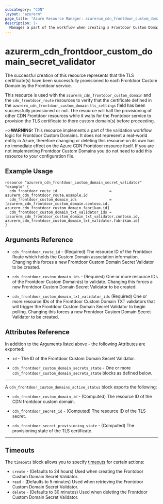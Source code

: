 ```yaml
---
subcategory: "CDN"
layout: "azurerm"
page_title: "Azure Resource Manager: azurerum_cdn_frontdoor_custom_domain_secret_validator"
description: |-
  Manages a part of the workflow when creating a Frontdoor Custom Domain.
---
```


# azurerm_cdn_frontdoor_custom_domain_secret_validator

The successful creation of this resource represents that the TLS certificate(s) have been successfully provisioned to each Frontdoor Custom Domain by the Frontdoor service.

This resource is used with the `azurerm_cdn_frontdoor_custom_domain` and the `cdn_frontdoor_route` resources to verify that the certificate defined in the `azurerm_cdn_frontdoor_custom_domain` `tls_settings` field has been successfully provisioned or not. The resource will halt the provisioning of other CDN Frontdoor resources while it waits for the Frontdoor service to provision the TLS certificate to there custom domain(s) before proceeding.

~>**WARNING:** This resource implements a part of the validation workflow logic for Frontdoor Custom Domains. It does not represent a real-world entity in Azure, therefore changing or deleting this resource on its own has no immediate effect on the Azure CDN Frontdoor resource itself. If you are not implementing Frontdoor Custom Domains you do not need to add this resource to your configuration file.

## Example Usage

```hcl
resource "azurerm_cdn_frontdoor_custom_domain_secret_validator" "example" {
  cdn_frontdoor_route_id                        = azurerm_cdn_frontdoor_route.example.id
  cdn_frontdoor_custom_domain_ids               = [azurerm_cdn_frontdoor_custom_domain.contoso.id, azurerm_cdn_frontdoor_custom_domain.fabrikam.id]
  cdn_frontdoor_custom_domain_txt_validator_ids = [azurerm_cdn_frontdoor_custom_domain_txt_validator.contoso.id, azurerm_cdn_frontdoor_custom_domain_txt_validator.fabrikam.id]
}
```

## Arguments Reference

* `cdn_frontdoor_route_id` - (Required) The resource ID of the Frontdoor Route which holds the Custom Domain association information. Changing this forces a new Frontdoor Custom Domain Secret Validator to be created.

* `cdn_frontdoor_custom_domain_ids` - (Required) One or more resource IDs of the Frontdoor Custom Domain(s) to validate. Changing this forces a new Frontdoor Custom Domain Secret Validator to be created.

* `cdn_frontdoor_custom_domain_txt_validator_ids` (Required) One or more resource IDs of the Frontdoor Custom Domain TXT validators that will trigger the Frontdoor Custom Domain Secret Validator to begin polling. Changing this forces a new Frontdoor Custom Domain Secret Validator to be created.

## Attributes Reference

In addition to the Arguments listed above - the following Attributes are exported:

* `id` - The ID of the Frontdoor Custom Domain Secret Validator.

* `cdn_frontdoor_custom_domain_secrets_state` - One or more `cdn_frontdoor_custom_domain_secrets_state` blocks as defined below.

---
A `cdn_frontdoor_custom_domains_active_status` block exports the following:

* `cdn_frontdoor_custom_domain_id` - (Computed) The resource ID of the CDN frontdoor custom domain.

* `cdn_frontdoor_secret_id` - (Computed) The resource ID of the TLS secret.

* `cdn_frontdoor_secret_provisioning_state` - (Computed) The provisioning state of the TLS certificate.

---

## Timeouts

The `timeouts` block allows you to specify [timeouts](https://www.terraform.io/docs/configuration/resources.html#timeouts) for certain actions:

* `create` - (Defaults to 24 hours) Used when creating the Frontdoor Custom Domain Secret Validator.
* `read` - (Defaults to 5 minutes) Used when retrieving the Frontdoor Custom Domain Secret Validator.
* `delete` - (Defaults to 30 minutes) Used when deleting the Frontdoor Custom Domain Secret Validator.

